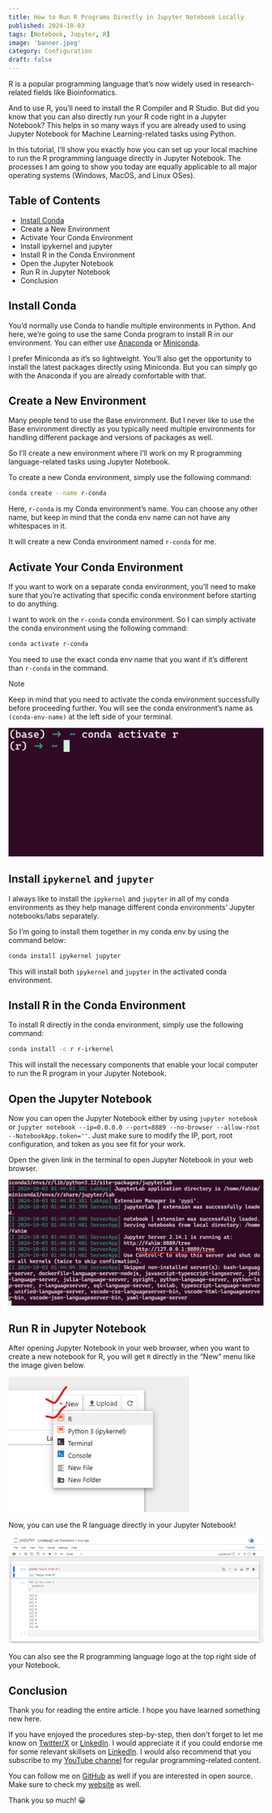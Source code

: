 ```yaml
---
title: How to Run R Programs Directly in Jupyter Notebook Locally
published: 2024-10-03
tags: [Notebook, Jupyter, R]
image: 'banner.jpeg'
category: Configuration
draft: false
---
```


R is a popular programming language that’s now widely used in research-related fields like Bioinformatics.

And to use R, you’ll need to install the R Compiler and R Studio. But did you know that you can also directly run your R code right in a Jupyter Notebook? This helps in so many ways if you are already used to using Jupyter Notebook for Machine Learning-related tasks using Python.

In this tutorial, I’ll show you exactly how you can set up your local machine to run the R programming language directly in Jupyter Notebook. The processes I am going to show you today are equally applicable to all major operating systems (Windows, MacOS, and Linux OSes).

## Table of Contents

- [Install Conda](#install-conda)
- Create a New Environment
- Activate Your Conda Environment
- Install ipykernel and jupyter
- Install R in the Conda Environment
- Open the Jupyter Notebook
- Run R in Jupyter Notebook
- Conclusion

## Install Conda

You’d normally use Conda to handle multiple environments in Python. And here, we’re going to use the same Conda program to install R in our environment. You can either use [Anaconda](https://www.anaconda.com/) or [Miniconda](https://docs.anaconda.com/miniconda/).

I prefer Miniconda as it’s so lightweight. You’ll also get the opportunity to install the latest packages directly using Miniconda. But you can simply go with the Anaconda if you are already comfortable with that.

## Create a New Environment

Many people tend to use the Base environment. But I never like to use the Base environment directly as you typically need multiple environments for handling different package and versions of packages as well.

So I’ll create a new environment where I’ll work on my R programming language-related tasks using Jupyter Notebook.

To create a new Conda environment, simply use the following command:

```bash
conda create --name r-conda
```

Here, `r-conda` is my Conda environment’s name. You can choose any other name, but keep in mind that the conda env name can not have any whitespaces in it.

It will create a new Conda environment named `r-conda` for me.

## Activate Your Conda Environment

If you want to work on a separate conda environment, you’ll need to make sure that you’re activating that specific conda environment before starting to do anything.

I want to work on the `r-conda` conda environment. So I can simply activate the conda environment using the following command:

```bash
conda activate r-conda
```

You need to use the exact conda env name that you want if it’s different than `r-conda` in the command.

> [!NOTE]
> Keep in mind that you need to activate the conda environment successfully before proceeding further. You will see the conda environment’s name as `(conda-env-name)` at the left side of your terminal.

![Activate Conda Environment](./1.png)

## Install `ipykernel` and `jupyter`

I always like to install the `ipykernel` and `jupyter` in all of my conda environments as they help manage different conda environments’ Jupyter notebooks/labs separately.

So I’m going to install them together in my conda env by using the command below:

```bash
conda install ipykernel jupyter
```

This will install both `ipykernel` and `jupyter` in the activated conda environment.

## Install R in the Conda Environment

To install R directly in the conda environment, simply use the following command:

```bash
conda install -c r r-irkernel
```

This will install the necessary components that enable your local computer to run the R program in your Jupyter Notebook.


## Open the Jupyter Notebook

Now you can open the Jupyter Notebook either by using `jupyter notebook` or `jupyter notebook --ip=0.0.0.0 --port=8889 --no-browser --allow-root --NotebookApp.token=''`. Just make sure to modify the IP, port, root configuration, and token as you see fit for your work.

Open the given link in the terminal to open Jupyter Notebook in your web browser.

![Jupyter Notebook opening in terminal](./2.png)

## Run R in Jupyter Notebook

After opening Jupyter Notebook in your web browser, when you want to create a new notebook for R, you will get `R` directly in the “New” menu like the image given below.

![R in Jupyter Notebook](./3.png)

Now, you can use the R language directly in your Jupyter Notebook!

![R in Jupyter Notebook](./4.png)

You can also see the R programming language logo at the top right side of your Notebook.

## Conclusion

Thank you for reading the entire article. I hope you have learned something new here.

If you have enjoyed the procedures step-by-step, then don't forget to let me know on [Twitter/X](https://twitter.com/Fahim_FBA) or [LinkedIn](https://www.linkedin.com/in/fahimfba/). I would appreciate it if you could endorse me for some relevant skillsets on [LinkedIn](https://www.linkedin.com/in/fahimfba/). I would also recommend that you subscribe to my [YouTube channel](https://youtube.com/@FahimAmin) for regular programming-related content.

You can follow me on [GitHub](https://github.com/FahimFBA) as well if you are interested in open source. Make sure to check my [website](https://fahimbinamin.com/) as well.

Thank you so much! 😀